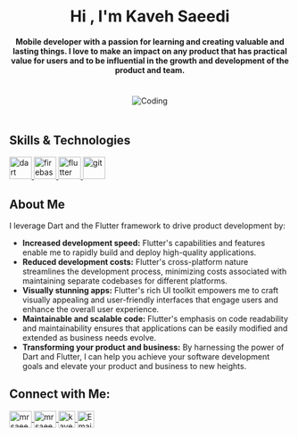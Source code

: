 <h1 align="center">Hi , I'm Kaveh Saeedi</h1>
<h4 align="center">Mobile developer with a passion for learning and creating valuable and lasting things. I love to make an impact on any product that has practical value for users and to be influential in the growth and development of the product and team.</h4>

<div style="text-align: center;">
  <img src="https://media.dev.to/cdn-cgi/image/width=1000,height=420,fit=cover,gravity=auto,format=auto/https%3A%2F%2Fdev-to-uploads.s3.amazonaws.com%2Fuploads%2Farticles%2Fi6uv8b2fj16tbz301x5q.png" alt="Coding" style="padding: 20px;" />
</div>

## Skills & Technologies

<p align="left">
  <a href="https://dart.dev" target="_blank" rel="noreferrer">
    <img src="https://www.vectorlogo.zone/logos/dartlang/dartlang-icon.svg" alt="dart" width="40" height="40"/>
  </a>
  <a href="https://firebase.google.com/" target="_blank" rel="noreferrer">
    <img src="https://www.vectorlogo.zone/logos/firebase/firebase-icon.svg" alt="firebase" width="40" height="40"/>
  </a>
  <a href="https://flutter.dev" target="_blank" rel="noreferrer">
    <img src="https://www.vectorlogo.zone/logos/flutterio/flutterio-icon.svg" alt="flutter" width="40" height="40"/>
  </a>
  <a href="https://git-scm.com/" target="_blank" rel="noreferrer">
    <img src="https://www.vectorlogo.zone/logos/git-scm/git-scm-icon.svg" alt="git" width="40" height="40"/>
  </a>
</p>

## About Me

<p align="left">
I leverage Dart and the Flutter framework to drive product development by:

* **Increased development speed:** Flutter's capabilities and features enable me to rapidly build and deploy high-quality applications.
* **Reduced development costs:** Flutter's cross-platform nature streamlines the development process, minimizing costs associated with maintaining separate codebases for different platforms.
* **Visually stunning apps:** Flutter's rich UI toolkit empowers me to craft visually appealing and user-friendly interfaces that engage users and enhance the overall user experience.
* **Maintainable and scalable code:** Flutter's emphasis on code readability and maintainability ensures that applications can be easily modified and extended as business needs evolve.
* **Transforming your product and business:** By harnessing the power of Dart and Flutter, I can help you achieve your software development goals and elevate your product and business to new heights.

</p>

## Connect with Me:

<p align="left">
  <a href="https://linkedin.com/in/mrsaeedi-net" target="blank">
    <img align="center" src="https://raw.githubusercontent.com/rahuldkjain/github-profile-readme-generator/master/src/images/icons/Social/linked-in-alt.svg" alt="mrsaeedi-net" height="30" width="40" />
  </a>
  <a href="https://instagram.com/_kavehsaeedi" target="blank">
    <img align="center" src="https://raw.githubusercontent.com/rahuldkjain/github-profile-readme-generator/master/src/images/icons/Social/instagram.svg" alt="mrsaeedi_net" height="30" width="40" />
  </a>
  <a href="https://t.me/kavehsaeedi/" target="blank">
    <img align="center" src="https://seeklogo.com/images/T/telegram-new-2019-simple-logo-FAD5A4800F-seeklogo.com.png" alt="kavehsaeedi" height="30" width="30" />
  </a>
  <a href="mailto:mrkavehsaeedi@gmail.com" target="_blank">
    <img align="center" src="https://raw.githubusercontent.com/maurodesouza/profile-readme-generator/master/src/assets/icons/social/gmail/default.svg" alt="Email" height="30" width="30" />
  </a>
</p>



